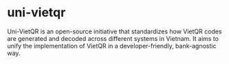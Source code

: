 # uni-vietqr
Uni-VietQR is an open-source initiative that standardizes how VietQR codes are generated and decoded across different systems in Vietnam. It aims to unify the implementation of VietQR in a developer-friendly, bank-agnostic way.
